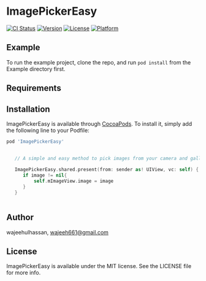 # ImagePickerEasy

[![CI Status](https://img.shields.io/travis/wajeehulhassan/ImagePickerEasy.svg?style=flat)](https://travis-ci.org/wajeehulhassan/ImagePickerEasy)
[![Version](https://img.shields.io/cocoapods/v/ImagePickerEasy.svg?style=flat)](https://cocoapods.org/pods/ImagePickerEasy)
[![License](https://img.shields.io/cocoapods/l/ImagePickerEasy.svg?style=flat)](https://cocoapods.org/pods/ImagePickerEasy)
[![Platform](https://img.shields.io/cocoapods/p/ImagePickerEasy.svg?style=flat)](https://cocoapods.org/pods/ImagePickerEasy)

## Example

To run the example project, clone the repo, and run `pod install` from the Example directory first.

## Requirements

## Installation

ImagePickerEasy is available through [CocoaPods](https://cocoapods.org). To install
it, simply add the following line to your Podfile:

```ruby
pod 'ImagePickerEasy'
```


```swift
   
   // A simple and easy method to pick images from your camera and gallery 
   
   ImagePickerEasy.shared.present(from: sender as! UIView, vc: self) { image in
      if image != nil{
          self.mImageView.image = image
      }
   }
   
```

## Author

wajeehulhassan, wajeeh661@gmail.com

## License

ImagePickerEasy is available under the MIT license. See the LICENSE file for more info.
